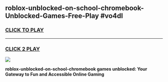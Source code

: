 
## roblox-unblocked-on-school-chromebook-Unblocked-Games-Free-Play #vo4dl
<h3>
<a href="https://us.freeplayer.one?title=roblox-unblocked-on-school-chromebook&ref=9M">CLICK TO PLAY</a></h3>
<hr>

<h3>
<a href="https://us.freeplayer.one?title=roblox-unblocked-on-school-chromebook&ref=9M">CLICK 2 PLAY</a>
  
</h3>

<a href="https://us.freeplayer.one?title=roblox-unblocked-on-school-chromebook&ref=9M"><img src="https://clearcache.store/games.png"></a>


**roblox-unblocked-on-school-chromebook games unblocked: Your Gateway to Fun and Accessible Online Gaming**
